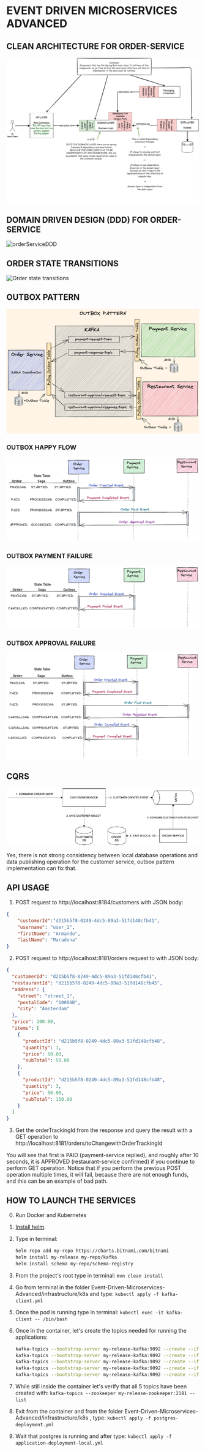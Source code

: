 # EVENT DRIVEN MICROSERVICES  ADVANCED

## CLEAN ARCHITECTURE FOR ORDER-SERVICE

![orderService](./doc/orderService.jpg)

## DOMAIN DRIVEN DESIGN (DDD) FOR ORDER-SERVICE

![orderServiceDDD](./doc/orderServiceDDD.png)

## ORDER STATE TRANSITIONS

![Order state transitions](./doc/orderStateTransitions.png)

## OUTBOX PATTERN

![outbox pattern](./doc/outbox.png)

### OUTBOX HAPPY FLOW

![outbox happy flow](./doc/outbox-happy-flow.png)

### OUTBOX PAYMENT FAILURE

![outbox payment failure](./doc/outbox-payment-failure.png)

### OUTBOX APPROVAL FAILURE

![outbox approval failure](./doc/outbox-approval-failure.png)

## CQRS

![CQRS](./doc/CQRS.jpg)

Yes, there is not strong consistency between local database operations and data publishing operation for the customer service, outbox pattern implementation can fix that.

## API USAGE

1. POST request to http://localhost:8184/customers with JSON body:

```json
{
    "customerId":"d215b5f8-0249-4dc5-89a3-51fd148cfb41",
    "username": "user_1",
    "firstName": "Armando",
    "lastName": "Maradona"
}
```

2. POST request to http://localhost:8181/orders  request to with JSON body:

```json
{
  "customerId": "d215b5f8-0249-4dc5-89a3-51fd148cfb41",
  "restaurantId": "d215b5f8-0249-4dc5-89a3-51fd148cfb45",
  "address": {
    "street": "street_1",
    "postalCode": "1000AB",
    "city": "Amsterdam"
  },
  "price": 200.00,
  "items": [
    {
      "productId": "d215b5f8-0249-4dc5-89a3-51fd148cfb48",
      "quantity": 1,
      "price": 50.00,
      "subTotal": 50.00
    },
    {
      "productId": "d215b5f8-0249-4dc5-89a3-51fd148cfb48",
      "quantity": 3,
      "price": 50.00,
      "subTotal": 150.00
    }
  ]
}
```

3. Get the orderTrackingId from the response and query the result with a GET operation to http://localhost:8181/orders/toChangewithOrderTrackingId

You will see that first is PAID (payment-service replied), and roughly after 10 seconds, it is APPROVED (restaurant-service confirmed) if you continue to perform GET operation. Notice that if you perform the previous POST operation multiple times, it will fail, because there are not enough funds, and this can be an example of bad path.

## HOW TO LAUNCH THE SERVICES

0. Run Docker and Kubernetes

1. [Install helm](https://helm.sh/docs/intro/install/).

2. Type in terminal:

    ``` bash
    helm repo add my-repo https://charts.bitnami.com/bitnami
    helm install my-release my-repo/kafka
    helm install schema my-repo/schema-registry
    ```

3. From the project's root type in terminal: ```mvn clean install```

4. Go from terminal in the folder Event-Driven-Microservices-Advanced/infrastructure/k8s and type: ```kubectl apply -f kafka-client.yml```

5. Once the pod is running type in terminal: ```kubectl exec -it kafka-client -- /bin/bash ```

6. Once in the container, let's create the topics needed for running the applications: 

   ```bash
   kafka-topics --bootstrap-server my-release-kafka:9092 --create --if-not-exists --topic payment-request --replication-factor 1 --partitions 3
   kafka-topics --bootstrap-server my-release-kafka:9092 --create --if-not-exists --topic payment-response --replication-factor 1 --partitions 3
   kafka-topics --bootstrap-server my-release-kafka:9092 --create --if-not-exists --topic restaurant-approval-request --replication-factor 1 --partitions 3
   kafka-topics --bootstrap-server my-release-kafka:9092 --create --if-not-exists --topic restaurant-approval-response --replication-factor 1 --partitions 3
   kafka-topics --bootstrap-server my-release-kafka:9092 --create --if-not-exists --topic customer --replication-factor 1 --partitions 3
   ```

7. While still inside the container let's verify that all 5 topics have been created with: ```kafka-topics --zookeeper my-release-zookeeper:2181 --list```
8. Exit from the container and from the folder Event-Driven-Microservices-Advanced/infrastructure/k8s , type: ```kubectl apply -f postgres-deployment.yml ```
9. Wait that postgres is running and after type: ```kubectl apply -f application-deployment-local.yml```
